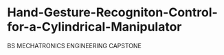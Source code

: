 # Hand-Gesture-Recogniton-Control-for-a-Cylindrical-Manipulator
BS MECHATRONICS ENGINEERING CAPSTONE
